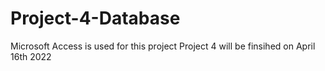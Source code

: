 # Project-4-Database
Microsoft Access is used for this project
 Project 4 will be finsihed on April 16th 2022
